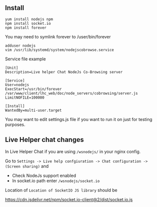 ## Install

```
yum install nodejs npm
npm install socket.io
npm install forever
```

You may need to symlink forever to /user/bin/forever

```shell script
adduser nodejs
vim /usr/lib/systemd/system/nodejscobrowse.service
```

Service file example

```
[Unit]
Description=Live helper Chat NodeJs Co-Browsing server

[Service]
User=nodejs
ExecStart=/usr/bin/forever /var/www/client/lhc_web/doc/node_servers/cobrowsing/server.js
LimitNOFILE=100000

[Install]
WantedBy=multi-user.target
```

You may want to edit settings.js file if you want to run it on just for testing purposes.

## Live Helper chat changes

In Live Helper Chat if you are using `/wsnodejs/` in your nginx config.

Go to `Settings -> Live help confgiuration -> Chat configuration -> (Screen sharing)` and

* Check NodeJs support enabled
* In socket.io path enter `/wsnodejs/socket.io`

Location of `Location of SocketIO JS library` should be

https://cdn.jsdelivr.net/npm/socket.io-client@2/dist/socket.io.js

